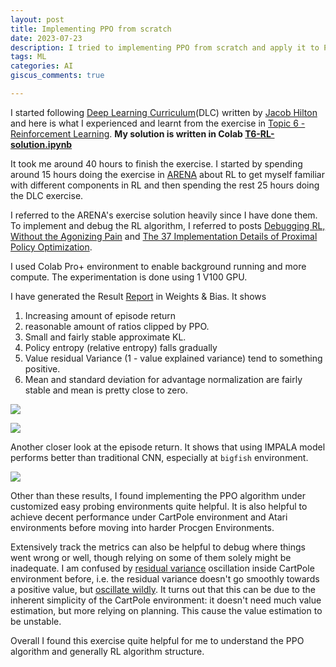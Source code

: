 ```yaml
---
layout: post
title: Implementing PPO from scratch
date: 2023-07-23
description: I tried to implementing PPO from scratch and apply it to Procgen environment. Here is what I learnt.
tags: ML
categories: AI
giscus_comments: true

---
```


I started following [Deep Learning Curriculum](https://github.com/jacobhilton/deep_learning_curriculum/tree/master)(DLC) written by [Jacob Hilton](https://www.jacobh.co.uk/) and here is what I experienced and learnt from the exercise in [Topic 6 - Reinforcement Learning](https://github.com/jacobhilton/deep_learning_curriculum/blob/master/6-Reinforcement-Learning.md). **My solution is written in Colab [T6-RL-solution.ipynb](https://colab.research.google.com/drive/1n8EhT0RHxdS1MIgiPQkvjDX7sD7Mpxoy?usp=sharing)**

It took me around 40 hours to finish the exercise. I started by spending around 15 hours doing the exercise in [ARENA](https://github.com/callummcdougall/ARENA_2.0/tree/main) about RL to get myself familiar with different components in RL and then spending the rest 25 hours doing the DLC exercise. 

I referred to the ARENA's exercise solution heavily since I have done them. To implement and debug the RL algorithm, I referred to posts [Debugging RL, Without the Agonizing Pain](https://andyljones.com/posts/rl-debugging.html) and [The 37 Implementation Details of Proximal Policy Optimization](https://iclr-blog-track.github.io/2022/03/25/ppo-implementation-details/).

I used Colab Pro+ environment to enable background running and more compute. The experimentation is done using 1 V100 GPU.

I have generated the  Result [Report](https://wandb.ai/vincentwang25/PPOProcgen/reports/PPO-Implementation-in-Procgen-Env--Vmlldzo0OTQ3NzE5?accessToken=s9w0lpjb2fjv77ouf1c7nrb2s0zcviymc0mmw8pksr34mnsiblw5x7t7izv5gbhs) in Weights & Bias. It shows

1. Increasing amount of episode return
2. reasonable amount of ratios clipped by PPO.
3. Small and fairly stable approximate KL.
4. Policy entropy (relative entropy) falls gradually
5. Value residual Variance (1 - value explained variance) tend to something positive.
6. Mean and standard deviation for advantage normalization are fairly stable and mean is pretty close to zero.
  
![](https://i.ibb.co/9rkgjbc/2023-07-23-09-12.png)

![](https://i.ibb.co/nQzcTBs/2023-07-23-09-13.png)

Another closer look at the episode return. It shows that using IMPALA model performs better than traditional CNN, especially at `bigfish` environment.

![](https://i.ibb.co/2g1Pjfd/2023-07-23-09-16.png)


Other than these results, I found implementing the PPO algorithm under customized easy probing environments quite helpful. It is also helpful to achieve decent performance under CartPole environment and Atari environments before moving into harder Procgen Environments. 

Extensively track the metrics can also be helpful to debug where things went wrong or well, though relying on some of them solely might be inadequate. I am confused by [residual variance](https://andyljones.com/posts/rl-debugging.html#:~:text=handling%20invalid%20actions.-,Residual%20variance,-The%20variance%20of) oscillation inside CartPole environment before, i.e. the residual variance doesn't go smoothly towards a positive value, but [oscillate wildly](https://wandb.ai//vincentwang25/PPOCart/reports/PPO-CartPPO-CartPole-Wrong-Value-Residual-Variance--Vmlldzo0OTE1NTcw?accessToken=jb0t273joya2ec1a4xaiefydzhb5qd0h1wekl40yo55cr9r6mcz6t25ibj0otim4). It turns out that this can be due to the inherent simplicity of the CartPole environment: it doesn't need much value estimation, but more relying on planning. This cause the value estimation to be unstable.

Overall I found this exercise quite helpful for me to understand the PPO algorithm and generally RL algorithm structure.